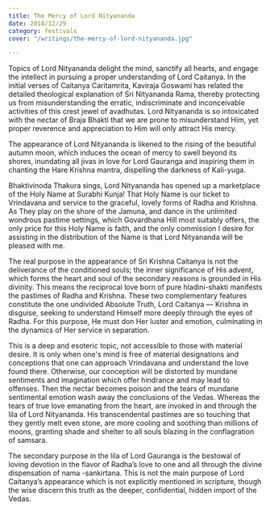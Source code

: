 ```yaml
---
title: The Mercy of Lord Nityananda
date: 2018/12/29
category: festivals
cover: "/writings/the-mercy-of-lord-nityananda.jpg"

---
```

Topics of Lord Nityananda delight the mind, sanctify all hearts, and engage the intellect in pursuing a proper understanding of Lord Caitanya. In the initial verses of Caitanya Caritamrita, Kaviraja Goswami has related the detailed theological explanation of Sri Nityananda Rama, thereby protecting us from misunderstanding the erratic, indiscriminate and inconceivable activities of this crest jewel of avadhutas. Lord Nityananda is so intoxicated with the nectar of Braja Bhakti that we are prone to misunderstand Him, yet proper reverence and appreciation to Him will only attract His mercy.

The appearance of Lord Nityananda is likened to the rising of the beautiful autumn moon, which induces the ocean of mercy to swell beyond its shores, inundating all jivas in love for Lord Gauranga and inspiring them in chanting the Hare Krishna mantra, dispelling the darkness of Kali-yuga.

Bhaktivinoda Thakura sings, Lord Nityananda has opened up a marketplace of the Holy Name at Surabhi Kunja! That Holy Name is our ticket to Vrindavana and service to the graceful, lovely forms of Radha and Krishna. As They play on the shore of the Jamuna, and dance in the unlimited wondrous pastime settings, which Govardhana Hill most suitably offers, the only price for this Holy Name is faith, and the only commission I desire for assisting in the distribution of the Name is that Lord Nityananda will be pleased with me.

The real purpose in the appearance of Sri Krishna Caitanya is not the deliverance of the conditioned souls; the inner significance of His advent, which forms the heart and soul of the secondary reasons is grounded in His divinity. This means the reciprocal love born of pure hladini-shakti manifests the pastimes of Radha and Krishna. These two complementary features constitute the one undivided Absolute Truth, Lord Caitanya — Krishna in disguise, seeking to understand Himself more deeply through the eyes of Radha. For this purpose, He must don Her luster and emotion, culminating in the dynamics of Her service in separation.

This is a deep and esoteric topic, not accessible to those with material desire. It is only when one's mind is free of material designations and conceptions that one can approach Vrindavana and understand the love found there. Otherwise, our conception will be distorted by mundane sentiments and imagination which offer hindrance and may lead to offenses. Then the nectar becomes poison and the tears of mundane sentimental emotion wash away the conclusions of the Vedas. Whereas the tears of true love emanating from the heart, are invoked in and through the lila of Lord Nityananda. His transcendental pastimes are so touching that they gently melt even stone, are more cooling and soothing than millions of moons, granting shade and shelter to all souls blazing in the conflagration of samsara.

The secondary purpose in the lila of Lord Gauranga is the bestowal of loving devotion in the flavor of Radha’s love to one and all through the divine dispensation of nama -sankirtana. This is not the main purpose of Lord Caitanya’s appearance which is not explicitly mentioned in scripture, though the wise discern this truth as the deeper, confidential, hidden import of the Vedas.